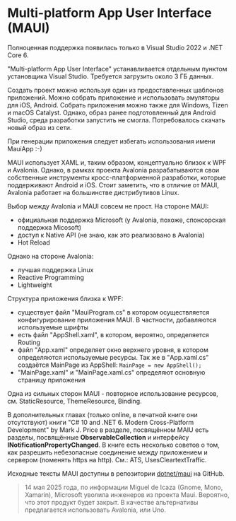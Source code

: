 # Multi-platform App User Interface (MAUI)

Полноценная поддержка появилась только в Visual Studio 2022 и .NET Core 6.

"Multi-platform App User Interface" устанавливается отдельным пунктом установщика Visual Studio. Требуется загрузить около 3 ГБ данных.

Создать проект можно используя один из предоставленных шаблонов приложений. Можно собрать приложение и использовать эмуляторы для iOS, Android.  Собрать приложения можно также для Windows, Tizen и macOS Catalyst. Однако, образ ранее подготовленный для Android Studio, среда разработки запустить не смогла. Потребовалось скачать новый образ из сети.

При генерации приложения следует избегать использования имени MauiApp :-)

MAUI использует XAML и, таким образом, концептуально близок к WPF и Avalonia. Однако, в рамках проекта Avalonia разрабатываются свои собственные инструменты кросс-платформенной разработки, которые поддерживают Android и iOS. Стоит заметить, что в отличие от MAUI, Avalonia работает на большинстве дистрибутивов Linux.

Выбор между Avalonia и MAUI совсем не прост. На стороне MAUI:

- официальная поддержка Microsoft (у Avalonia, похоже, спонсорская поддержка Micosoft)
- доступ к Native API (не знаю, как это реализовано в Avalonia)
- Hot Reload

Однако на стороне Avalonia:

- лучшая поддержка Linux
- Reactive Programming
- Lightweight

Структура приложения близка к WPF:

- существует файл "MauiProgram.cs" в котором осуществляется конфигурирование приложения MAUI. В частности, добавляются используемые шрифты
- есть файл "AppShell.xaml", в котором, вероятно, определяется Routing
- файл "App.xaml" определяет окно верхнего уровня, в котором определяются используемые ресурсы. Так же в "App.xaml.cs" создаётся MainPage из AppShell: `MainPage = new AppShell();`
- "MainPage.xaml" и "MainPage.xaml.cs" определяют основную страницу приложения

Одна из сильных сторон MAUI - повторное использование ресурсов, см. StaticResource, ThemeResource, Binding.

В дополнительных главах (только online, в печатной книге они отсутствуют) книги "C# 10 and .NET 6. Modern Cross-Platform Development" by Mark J. Price в разделе, посвящённом MAIU есть разделы, посвящённые **ObservableCollection** и интерфейсу **INotificationPropertyChanged**. В книге есть несколько советов о том, как разрешить небезопасные соединение между приложением и сервером (поменять https на http). См.: ATS, UsesCleartextTraffic.

Исходные тексты MAUI доступны в репозитории [dotnet/maui](https://github.com/dotnet/maui) на GitHub.

>14 мая 2025 года, по информации Miguel de Icaza (Gnome, Mono, Xamarin), Microsoft уволила инженеров из проекта Maui. Вероятно, что этот продукт будет закрыт. В качестве альтернативы предлагается использовать Avalonia, или Uno.
